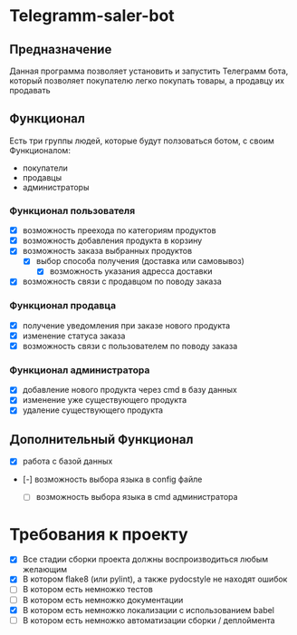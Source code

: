 # Telegramm-saler-bot

## Предназначение
Данная программа позволяет установить и запустить Телеграмм бота, который позволяет покупателю легко покупать товары, а продавцу их продавать
## Функционал
Есть три группы людей, которые будут ползоваться ботом, с своим Функционалом:
- покупатели
- продавцы
- администраторы
### Функционал пользователя
- [X] возможность преехода по категориям продуктов
- [X] возможность добавления продукта в корзину
- [X] возможность заказа выбранных продуктов
    - [X] выбор способа получения (доставка или самовывоз)
        - [X] возможность указания адресса доставки
- [X] возможность связи с продавцом по поводу заказа
### Функционал продавца
- [X] получение уведомления при заказе нового продукта
- [X] изменение статуса заказа
- [X] возможность связи с пользователем по поводу заказа
### Функционал администратора
- [X] добавление нового продукта через cmd в базу данных
- [X] изменение уже существующего продукта
- [X] удаление существующего продукта
## Дополнительный Функционал
- [X] работа с базой данных
- [-] возможность выбора языка в config файле
    - [ ] возможность выбора языка в cmd администратора


# Требования к проекту
- [X] Все стадии сборки проекта должны воспроизводиться любым желающим
- [X] В котором flake8 (или pylint), а также pydocstyle не находят ошибок
- [ ] В котором есть немножко тестов
- [ ] В котором есть немножко документации
- [X] В котором есть немножко локализации с использованием babel
- [ ] В котором есть немножко автоматизации сборки / деплоймента
